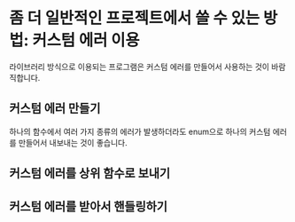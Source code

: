 # 좀 더 일반적인 프로젝트에서 쓸 수 있는 방법: 커스텀 에러 이용

라이브러리 방식으로 이용되는 프로그램은 커스텀 에러를 만들어서 사용하는 것이 바람직합니다.

## 커스텀 에러 만들기

하나의 함수에서 여러 가지 종류의 에러가 발생하더라도 enum으로 하나의 커스텀 에러를 만들어서 내보내는 것이 좋습니다.

## 커스텀 에러를 상위 함수로 보내기

## 커스텀 에러를 받아서 핸들링하기
